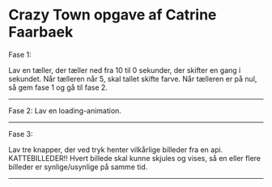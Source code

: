 # Crazy Town opgave af Catrine Faarbaek

Fase 1:

Lav en tæller, der tæller ned fra 10 til 0 sekunder, der skifter en gang i sekundet.
Når tælleren når 5, skal tallet skifte farve.
Når tælleren er på nul, så gem fase 1 og gå til fase 2.

_______________________________________________________


Fase 2:
Lav en loading-animation.


_______________________________________________________


Fase 3:

Lav tre knapper, der ved tryk henter vilkårlige billeder fra en api. KATTEBILLEDER!!
Hvert billede skal kunne skjules og vises, så en eller flere billeder er synlige/usynlige på samme tid. 

_______________________________________________________



